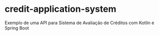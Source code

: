 # credit-application-system
Exemplo de uma API para Sistema de Avaliação de Créditos com Kotlin e Spring Boot
